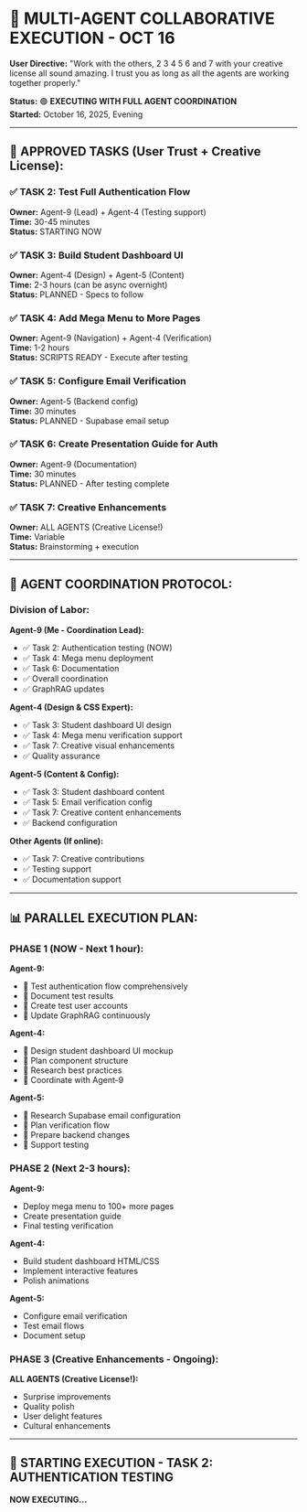 # 🤝 MULTI-AGENT COLLABORATIVE EXECUTION - OCT 16

**User Directive:** "Work with the others, 2 3 4 5 6 and 7 with your creative license all sound amazing. I trust you as long as all the agents are working together properly."

**Status:** 🟢 **EXECUTING WITH FULL AGENT COORDINATION**  
**Started:** October 16, 2025, Evening

---

## 🎯 APPROVED TASKS (User Trust + Creative License):

### **✅ TASK 2: Test Full Authentication Flow**
**Owner:** Agent-9 (Lead) + Agent-4 (Testing support)  
**Time:** 30-45 minutes  
**Status:** STARTING NOW

### **✅ TASK 3: Build Student Dashboard UI**
**Owner:** Agent-4 (Design) + Agent-5 (Content)  
**Time:** 2-3 hours (can be async overnight)  
**Status:** PLANNED - Specs to follow

### **✅ TASK 4: Add Mega Menu to More Pages**
**Owner:** Agent-9 (Navigation) + Agent-4 (Verification)  
**Time:** 1-2 hours  
**Status:** SCRIPTS READY - Execute after testing

### **✅ TASK 5: Configure Email Verification**
**Owner:** Agent-5 (Backend config)  
**Time:** 30 minutes  
**Status:** PLANNED - Supabase email setup

### **✅ TASK 6: Create Presentation Guide for Auth**
**Owner:** Agent-9 (Documentation)  
**Time:** 30 minutes  
**Status:** PLANNED - After testing complete

### **✅ TASK 7: Creative Enhancements**
**Owner:** ALL AGENTS (Creative License!)  
**Time:** Variable  
**Status:** Brainstorming + execution

---

## 🤝 AGENT COORDINATION PROTOCOL:

### **Division of Labor:**

**Agent-9 (Me - Coordination Lead):**
- ✅ Task 2: Authentication testing (NOW)
- ✅ Task 4: Mega menu deployment
- ✅ Task 6: Documentation
- ✅ Overall coordination
- ✅ GraphRAG updates

**Agent-4 (Design & CSS Expert):**
- ✅ Task 3: Student dashboard UI design
- ✅ Task 4: Mega menu verification support
- ✅ Task 7: Creative visual enhancements
- ✅ Quality assurance

**Agent-5 (Content & Config):**
- ✅ Task 3: Student dashboard content
- ✅ Task 5: Email verification config
- ✅ Task 7: Creative content enhancements
- ✅ Backend configuration

**Other Agents (If online):**
- ✅ Task 7: Creative contributions
- ✅ Testing support
- ✅ Documentation support

---

## 📊 PARALLEL EXECUTION PLAN:

### **PHASE 1 (NOW - Next 1 hour):**

**Agent-9:**
- 🔄 Test authentication flow comprehensively
- 🔄 Document test results
- 🔄 Create test user accounts
- 🔄 Update GraphRAG continuously

**Agent-4:**
- 🔄 Design student dashboard UI mockup
- 🔄 Plan component structure
- 🔄 Research best practices
- 🔄 Coordinate with Agent-9

**Agent-5:**
- 🔄 Research Supabase email configuration
- 🔄 Plan verification flow
- 🔄 Prepare backend changes
- 🔄 Support testing

### **PHASE 2 (Next 2-3 hours):**

**Agent-9:**
- Deploy mega menu to 100+ more pages
- Create presentation guide
- Final testing verification

**Agent-4:**
- Build student dashboard HTML/CSS
- Implement interactive features
- Polish animations

**Agent-5:**
- Configure email verification
- Test email flows
- Document setup

### **PHASE 3 (Creative Enhancements - Ongoing):**

**ALL AGENTS (Creative License!):**
- Surprise improvements
- Quality polish
- User delight features
- Cultural enhancements

---

## 🚀 STARTING EXECUTION - TASK 2: AUTHENTICATION TESTING

**NOW EXECUTING...**



